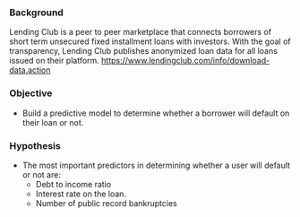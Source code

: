 ### Background
Lending Club is a peer to peer marketplace that connects borrowers of short term unsecured fixed installment loans with investors. With the goal of transparency, Lending Club publishes anonymized loan data for all loans issued on their platform.
https://www.lendingclub.com/info/download-data.action

### Objective
* Build a predictive model to determine whether a borrower will default on their loan or not.

### Hypothesis
* The most important predictors in determining whether a user will default or not are:
  * Debt to income ratio
  * Interest rate on the loan.
  * Number of public record bankruptcies
